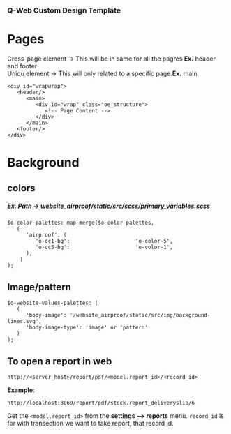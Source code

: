 
### Q-Web Custom Design Template 

# Pages
Cross-page element -> This will be in same for all the pagres **Ex.** header and footer <br/>
Uniqu element -> This will only related to a specific page.**Ex.** main

```
<div id="wrapwrap">
   <header/>
      <main>
         <div id="wrap" class="oe_structure">
            <!-- Page Content -->
         </div>
      </main>
   <footer/>
</div>
```
# Background

## colors

##### Ex. Path -> website_airproof/static/src/scss/primary_variables.scss
```
$o-color-palettes: map-merge($o-color-palettes,
   (
      'airproof': (
         'o-cc1-bg':                     'o-color-5',
         'o-cc5-bg':                     'o-color-1',
      ),
    )
);
```
## Image/pattern

```
$o-website-values-palettes: (
   (
      'body-image': '/website_airproof/static/src/img/background-lines.svg',
      'body-image-type': 'image' or 'pattern'
   )
);
```

## To open a report in web

``` http://<server_host>/report/pdf/<model.report_id>/<record_id> ```

**Example**:

``` http://localhost:8069/report/pdf/stock.report_deliveryslip/6 ```

Get the ```<model.report_id>``` from the **settings --> reports** menu.
```record_id``` is for with transection we want to take report, that record id.










